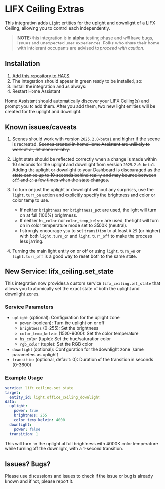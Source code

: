 # LIFX Ceiling Extras

This integration adds `Light` entities for the uplight and downlight of a LIFX Ceiling, allowing you to control each independently.

> **NOTE:** this integration is in __alpha__ testing phase and _will_ have bugs, issues and unexpected user experiences. Folks who share their home with intolerant occupants are advised to _proceed with caution_.

## Installation

1. [Add this repository to HACS](https://hacs.xyz/docs/faq/custom_repositories).
2. The integration should appear in green ready to be installed, so:
3. Install the integration and as always:
4. Restart Home Assistant

Home Assistant should automatically discover your LIFX Ceiling(s) and prompt you to add them.
After you add them, two new light entities will be created for the uplight and downlight.

## Known issues/caveats

1. Scenes should work with version `2025.2.0-beta1` and higher if the scene is recreated.
    ~~Scenes created in homeHome Assistant are unlikely to work at all, let alone reliably.~~

2. Light state should be reflected correctly when a change is made within 10 seconds for the uplight and downlight from version `2025.2.0-beta1`.
  ~~Adding the uplight or downlight to your Dashboard is discouraged as the state can be up to 10 seconds behind reality and may bounce between `off` and `on` a few times when the state changes.~~

3. To turn on just the uplight or downlight without any surprises, use the `light.turn_on` action and explicitly specify the brightness and color or color temp to use.
    - If neither `brightness` nor `brightness_pct` are  used, the light will turn on at full (100%) brightness.
    - If neither `hs_color` nor `color_temp_kelvin` are used, the light will turn on in color temperature mode set to 3500K (neutral).
    - I strongly encourage you to set `transition` to at least `0.25` (or higher) with both `light.turn_on` and `light.turn_off` to make the process less jarring.

4. Turning the main light entity on or off or using `light.turn_on` or `light.turn_off` is a good way to reset both to the same state.

## New Service: lifx_ceiling.set_state

This integration now provides a custom service `lifx_ceiling.set_state` that allows you to atomically set the exact state of both the uplight and downlight zones.

### Service Parameters

- `uplight` (optional): Configuration for the uplight zone
  - `power` (boolean): Turn the uplight on or off
  - `brightness` (0-255): Set the brightness
  - `color_temp_kelvin` (1500-9000): Set the color temperature
  - `hs_color` (tuple): Set the hue/saturation color
  - `rgb_color` (tuple): Set the RGB color
- `downlight` (optional): Configuration for the downlight zone (same parameters as uplight)
- `transition` (optional, default: 0): Duration of the transition in seconds (0-3600)

### Example Usage

```yaml
service: lifx_ceiling.set_state
target:
  entity_id: light.office_ceiling_downlight
data:
  uplight:
    power: true
    brightness: 255
    color_temp_kelvin: 4000
  downlight:
    power: false
  transition: 1
```

This will turn on the uplight at full brightness with 4000K color temperature while turning off the downlight, with a 1-second transition.

## Issues? Bugs?

Please use discussions and issues to check if the issue or bug is already known and if not, please report it.

